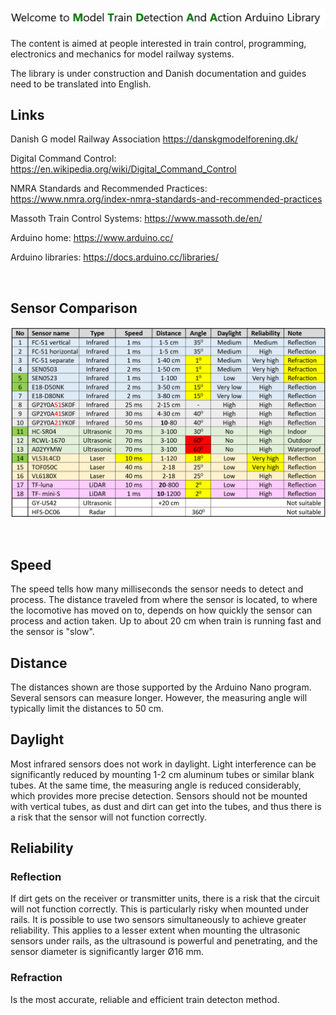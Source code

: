 ![](/image/MTDAA-heading.png)

The content is aimed at people interested in train control, programming, electronics and mechanics for model railway systems.

The library is under construction and Danish documentation and guides need to be translated into English.

## Links

Danish G model Railway Association  https://danskgmodelforening.dk/

Digital Command Control: https://en.wikipedia.org/wiki/Digital_Command_Control

NMRA Standards and Recommended Practices: https://www.nmra.org/index-nmra-standards-and-recommended-practices

Massoth Train Control Systems: https://www.massoth.de/en/

Arduino home: https://www.arduino.cc/

Arduino libraries: https://docs.arduino.cc/libraries/

<br/> 

## Sensor Comparison

![](/image/Sensor%20Comparison.png)

<br/> 

## Speed 

The speed tells how many milliseconds the sensor needs to detect and process. The distance traveled from where the sensor is located, to where the locomotive has moved on to, depends on how quickly the sensor can process and action taken. Up to about 20 cm when train is running fast and the sensor is "slow".

## Distance 

The distances shown are those supported by the Arduino Nano program. Several sensors can measure longer. However, the measuring angle will typically limit the distances to 50 cm.

## Daylight

Most infrared sensors does not work in daylight. Light interference can be significantly reduced by mounting 1-2 cm aluminum tubes or similar blank tubes. At the same time, the measuring angle is reduced considerably, which provides more precise detection. Sensors should not be mounted with vertical tubes, as dust and dirt can get into the tubes, and thus there is a risk that the sensor will not function correctly. 

## Reliability

### Reflection

If dirt gets on the receiver or transmitter units, there is a risk that the circuit will not function correctly. This is particularly risky when mounted under rails. It is possible to use two sensors simultaneously to achieve greater reliability.
This applies to a lesser extent when mounting the ultrasonic sensors under rails, as the ultrasound is powerful and penetrating, and the sensor diameter is significantly larger Ø16 mm. 

### Refraction

Is the most accurate, reliable and efficient train detecton method.

